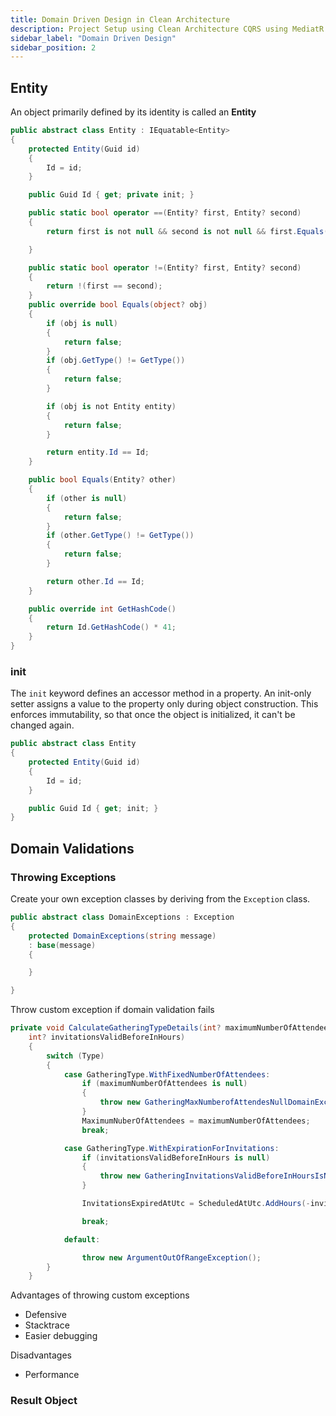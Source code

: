```yaml
---
title: Domain Driven Design in Clean Architecture
description: Project Setup using Clean Architecture CQRS using MediatR
sidebar_label: "Domain Driven Design"
sidebar_position: 2
---
```


## Entity

An object primarily defined by its identity is called an **Entity**

```csharp
public abstract class Entity : IEquatable<Entity>
{
    protected Entity(Guid id)
    {
        Id = id;
    }

    public Guid Id { get; private init; }

    public static bool operator ==(Entity? first, Entity? second)
    {
        return first is not null && second is not null && first.Equals(second);

    }

    public static bool operator !=(Entity? first, Entity? second)
    {
        return !(first == second);
    }
    public override bool Equals(object? obj)
    {
        if (obj is null)
        {
            return false;
        }
        if (obj.GetType() != GetType())
        {
            return false;
        }

        if (obj is not Entity entity)
        {
            return false;
        }

        return entity.Id == Id;
    }

    public bool Equals(Entity? other)
    {
        if (other is null)
        {
            return false;
        }
        if (other.GetType() != GetType())
        {
            return false;
        }

        return other.Id == Id;
    }

    public override int GetHashCode()
    {
        return Id.GetHashCode() * 41;
    }
}
```

### init

The `init` keyword defines an accessor method in a property. An init-only setter assigns a value to the property only during object construction. This enforces immutability, so that once the object is initialized, it can't be changed again.

```csharp
public abstract class Entity
{
    protected Entity(Guid id)
    {
        Id = id;
    }

    public Guid Id { get; init; }
}
```

## Domain Validations

### Throwing Exceptions

Create your own exception classes by deriving from the `Exception` class.

```csharp
public abstract class DomainExceptions : Exception
{
    protected DomainExceptions(string message)
    : base(message)
    {

    }

}
```

Throw custom exception if domain validation fails

```csharp
private void CalculateGatheringTypeDetails(int? maximumNumberOfAttendees,
    int? invitationsValidBeforeInHours)
    {
        switch (Type)
        {
            case GatheringType.WithFixedNumberOfAttendees:
                if (maximumNumberOfAttendees is null)
                {
                    throw new GatheringMaxNumberofAttendesNullDomainExceptions($"{nameof(maximumNumberOfAttendees)} can't be null");
                }
                MaximumNuberOfAttendees = maximumNumberOfAttendees;
                break;

            case GatheringType.WithExpirationForInvitations:
                if (invitationsValidBeforeInHours is null)
                {
                    throw new GatheringInvitationsValidBeforeInHoursIsNullDomainException($"{nameof(invitationsValidBeforeInHours)} can't be null");
                }

                InvitationsExpiredAtUtc = ScheduledAtUtc.AddHours(-invitationsValidBeforeInHours.Value);

                break;

            default:

                throw new ArgumentOutOfRangeException();
        }
    }
```

Advantages of throwing custom exceptions

- Defensive
- Stacktrace
- Easier debugging

Disadvantages

- Performance

### Result Object
